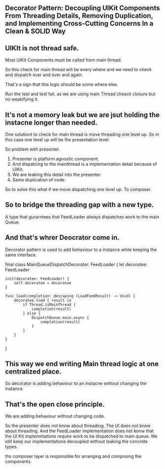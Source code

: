##   Decorator Pattern: Decoupling UIKit Components From Threading Details, Removing Duplication, and Implementing Cross-Cutting Concerns In a Clean & SOLID Way

## UIKIt is not thread safe.

Most UIKit Components must be called from main thread.


So this check for main thread will be every where and we need to check and dispatch over and over and again.

That's a sign that this logic should be some where else.

Run the test and test fail. 
as we are using main Thread cheack closure but no weakifying it.

## It's not a memory leak but we are jsut holding the instacne longer than needed.

One solutiont to check for main thread is move threading one level up.
So in this case one level up will be the presentation level.

So problem with presenter.
1. Presenter is platform agnostic component.
2. And dispatcing to the mainthread is a implementation detail because of UIKit.
3. We are leaking this detail into the presenter.
2. Same duplication of code.

So to solve this what if we move dispatching one level up.
To composer.

## So to bridge the threading gap with a new type.
A type that gurarntees that FeedLoader always dispatches work to the main Queue.

## And that's whrer Deocrator come in.

Decorator pattern is used to add behaviour to a instance while keeping the same interface.

final class MainQueueDispatchDecorator: FeedLoader {
    let decoratee: FeedLoader
    
    init(decoratee: FeedLoader) {
        self.decoratee = decoratee
    }
    
    func load(completion: @escaping (LoadFeedResult) -> Void) {
        decoratee.load { result in
            if Thread.isMainThread {
                completion(result)
            } else {
                DispatchQueue.main.async {
                    completion(result)
                }
            }
        }
    }
}

## This way we end writing Main thread logic at one centralized place.

So decorator is adding behaviour to an instacne without changing the instance.

## That's the open close principle.
We are adding behaviour without changing code.

So the presenter does not know about threading.
The UI does not know about threading.
And the FeedLoader implementation does not konw that the UI Kit implemntations require work to be dispatched to main queue.
We still keep our implementations decoupled without leaking the concrete types.

ths composer layer is responsible for arranging and composing the components.

